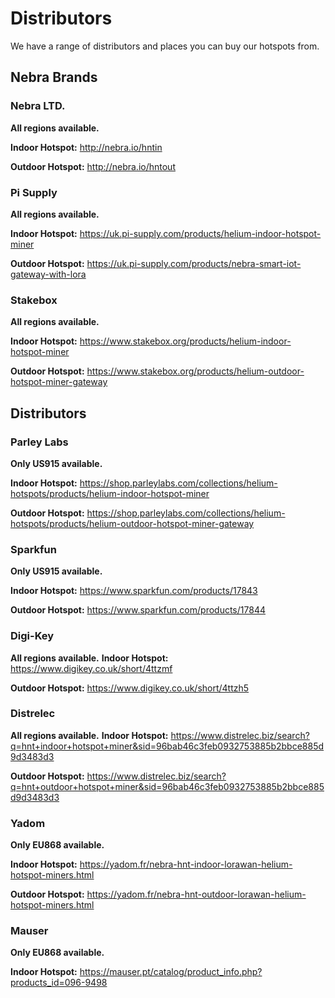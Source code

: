 # Distributors

We have a range of distributors and places you can buy our hotspots from.

## Nebra Brands

### Nebra LTD.
**All regions available.**

**Indoor Hotspot:** <http://nebra.io/hntin>

**Outdoor Hotspot:** <http://nebra.io/hntout>

### Pi Supply
**All regions available.**

**Indoor Hotspot:** <https://uk.pi-supply.com/products/helium-indoor-hotspot-miner>

**Outdoor Hotspot:** <https://uk.pi-supply.com/products/nebra-smart-iot-gateway-with-lora>

### Stakebox
**All regions available.**

**Indoor Hotspot:** <https://www.stakebox.org/products/helium-indoor-hotspot-miner>

**Outdoor Hotspot:** <https://www.stakebox.org/products/helium-outdoor-hotspot-miner-gateway>

## Distributors

### Parley Labs
**Only US915 available.**

**Indoor Hotspot:** <https://shop.parleylabs.com/collections/helium-hotspots/products/helium-indoor-hotspot-miner>

**Outdoor Hotspot:** <https://shop.parleylabs.com/collections/helium-hotspots/products/helium-outdoor-hotspot-miner-gateway>

### Sparkfun
**Only US915 available.**

**Indoor Hotspot:** <https://www.sparkfun.com/products/17843>

**Outdoor Hotspot:** <https://www.sparkfun.com/products/17844>

### Digi-Key
**All regions available.**
**Indoor Hotspot:** <https://www.digikey.co.uk/short/4ttzmf>

**Outdoor Hotspot:** <https://www.digikey.co.uk/short/4ttzh5>

### Distrelec
**All regions available.**
**Indoor Hotspot:** <https://www.distrelec.biz/search?q=hnt+indoor+hotspot+miner&sid=96bab46c3feb0932753885b2bbce885d9d3483d3>

**Outdoor Hotspot:** <https://www.distrelec.biz/search?q=hnt+outdoor+hotspot+miner&sid=96bab46c3feb0932753885b2bbce885d9d3483d3>

### Yadom
**Only EU868 available.**

**Indoor Hotspot:** <https://yadom.fr/nebra-hnt-indoor-lorawan-helium-hotspot-miners.html>

**Outdoor Hotspot:** <https://yadom.fr/nebra-hnt-outdoor-lorawan-helium-hotspot-miners.html>

### Mauser
**Only EU868 available.**

**Indoor Hotspot:** <https://mauser.pt/catalog/product_info.php?products_id=096-9498>


